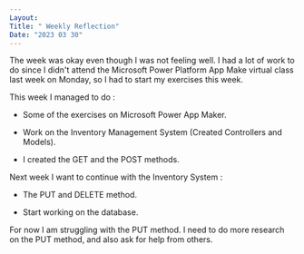 ```yaml
---
Layout:
Title: " Weekly Reflection"
Date: "2023 03 30"
---
```






The week was okay even though I was not feeling well.
I had a lot of work to do since I didn't attend the Microsoft Power Platform App Make virtual class last week on Monday,
so I had to start my exercises this week.



This week I managed to do :


 - Some of the exercises on Microsoft Power App Maker.


 - Work on the Inventory Management System (Created Controllers and Models).


 - I created the GET and the POST methods.


Next week I want to continue with the Inventory System :



 - The PUT and DELETE method.


 - Start working on the database.



For now I am struggling with the PUT method. I need to do more research on the PUT method, and also ask for help from others.